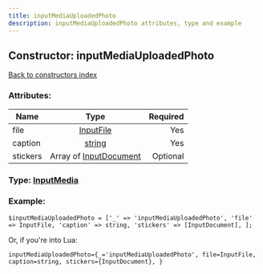 ```yaml
---
title: inputMediaUploadedPhoto
description: inputMediaUploadedPhoto attributes, type and example
---
```

## Constructor: inputMediaUploadedPhoto  
[Back to constructors index](index.md)



### Attributes:

| Name     |    Type       | Required |
|----------|:-------------:|---------:|
|file|[InputFile](../types/InputFile.md) | Yes|
|caption|[string](../types/string.md) | Yes|
|stickers|Array of [InputDocument](../types/InputDocument.md) | Optional|



### Type: [InputMedia](../types/InputMedia.md)


### Example:

```
$inputMediaUploadedPhoto = ['_' => 'inputMediaUploadedPhoto', 'file' => InputFile, 'caption' => string, 'stickers' => [InputDocument], ];
```  

Or, if you're into Lua:  


```
inputMediaUploadedPhoto={_='inputMediaUploadedPhoto', file=InputFile, caption=string, stickers={InputDocument}, }

```


